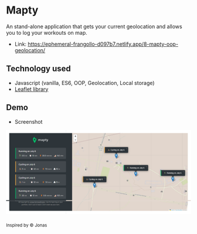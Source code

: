 # Mapty
An stand-alone application that gets your current geolocation and allows you to log your workouts on map.

* Link: https://ephemeral-frangollo-d097b7.netlify.app/8-mapty-oop-geolocation/
## Technology used
- Javascript (vanilla, ES6, OOP, Geolocation, Local storage)
- [Leaflet library](https://leafletjs.com/)

## Demo 
* Screenshot <br>
<img src="./assets/mapty.png">

<sub>Inspired by &copy; Jonas</sub>

